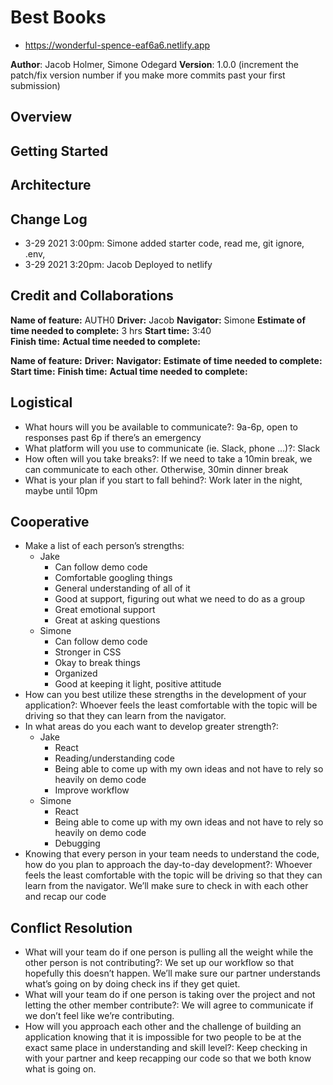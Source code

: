 # Best Books
- https://wonderful-spence-eaf6a6.netlify.app

**Author**: Jacob Holmer, Simone Odegard
**Version**: 1.0.0 (increment the patch/fix version number if you make more commits past your first submission)

## Overview
<!-- Provide a high level overview of what this application is and why you are building it, beyond the fact that it's an assignment for this class. (i.e. What's your problem domain?) -->

## Getting Started
<!-- What are the steps that a user must take in order to build this app on their own machine and get it running? -->

## Architecture
<!-- Provide a detailed description of the application design. What technologies (languages, libraries, etc) you're using, and any other relevant design information. -->

## Change Log
- 3-29 2021 3:00pm: Simone added starter code, read me, git ignore, .env, 
- 3-29 2021 3:20pm: Jacob Deployed to netlify

## Credit and Collaborations
<!-- Give credit (and a link) to other people or resources that helped you build this application. -->

**Name of feature:** AUTH0
**Driver:** Jacob
**Navigator:** Simone
**Estimate of time needed to complete:** 3 hrs
**Start time:** 3:40  
**Finish time:**
**Actual time needed to complete:**

**Name of feature:**
**Driver:**
**Navigator:**
**Estimate of time needed to complete:**
**Start time:**
**Finish time:**
**Actual time needed to complete:**

## Logistical
- What hours will you be available to communicate?: 9a-6p, open to responses past 6p if there’s an emergency
- What platform will you use to communicate (ie. Slack, phone …)?: Slack
- How often will you take breaks?: If we need to take a 10min break, we can communicate to each other. Otherwise, 30min dinner break
- What is your plan if you start to fall behind?: Work later in the night, maybe until 10pm

## Cooperative
- Make a list of each person’s strengths:
  - Jake
    - Can follow demo code
    - Comfortable googling things
    - General understanding of all of it
    - Good at support, figuring out what we need to do as a group
    - Great emotional support
    - Great at asking questions
  - Simone
    - Can follow demo code
    - Stronger in CSS
    - Okay to break things
    - Organized
    - Good at keeping it light, positive attitude
- How can you best utilize these strengths in the development of your application?: Whoever feels the least comfortable with the topic will be driving so that they can learn from the navigator.
- In what areas do you each want to develop greater strength?:
  - Jake
    - React
    - Reading/understanding code
    - Being able to come up with my own ideas and not have to rely so heavily on demo code
    - Improve workflow
  - Simone
    - React
    - Being able to come up with my own ideas and not have to rely so heavily on demo code
    - Debugging
- Knowing that every person in your team needs to understand the code, how do you plan to approach the day-to-day development?: Whoever feels the least comfortable with the topic will be driving so that they can learn from the navigator. We’ll make sure to check in with each other and recap our code

## Conflict Resolution
- What will your team do if one person is pulling all the weight while the other person is not contributing?: We set up our workflow so that hopefully this doesn’t happen. We’ll make sure our partner understands what’s going on by doing check ins if they get quiet.
- What will your team do if one person is taking over the project and not letting the other member contribute?: We will agree to communicate if we don’t feel like we’re contributing.
- How will you approach each other and the challenge of building an application knowing that it is impossible for two people to be at the exact same place in understanding and skill level?: Keep checking in with your partner and keep recapping our code so that we both know what is going on.
